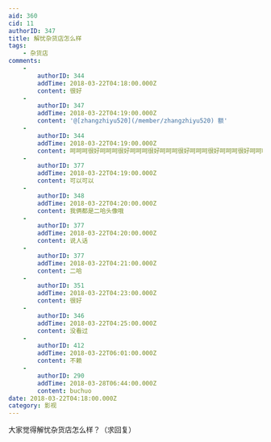 ```yaml
---
aid: 360
cid: 11
authorID: 347
title: 解忧杂货店怎么样
tags:
    - 杂货店
comments:
    -
        authorID: 344
        addTime: 2018-03-22T04:18:00.000Z
        content: 很好
    -
        authorID: 347
        addTime: 2018-03-22T04:19:00.000Z
        content: '@[zhangzhiyu520](/member/zhangzhiyu520) 额'
    -
        authorID: 344
        addTime: 2018-03-22T04:19:00.000Z
        content: 呵呵呵很好呵呵呵很好呵呵呵很好呵呵呵很好呵呵呵很好呵呵呵很好呵呵呵很好呵呵呵很好呵呵呵很好呵呵呵很好呵呵呵很好哈哈哈哈哈哈哈哈哈2
    -
        authorID: 377
        addTime: 2018-03-22T04:19:00.000Z
        content: 可以可以
    -
        authorID: 348
        addTime: 2018-03-22T04:20:00.000Z
        content: 我俩都是二哈头像哦
    -
        authorID: 377
        addTime: 2018-03-22T04:20:00.000Z
        content: 说人话
    -
        authorID: 377
        addTime: 2018-03-22T04:21:00.000Z
        content: 二哈
    -
        authorID: 351
        addTime: 2018-03-22T04:23:00.000Z
        content: 很好
    -
        authorID: 346
        addTime: 2018-03-22T04:25:00.000Z
        content: 没看过
    -
        authorID: 412
        addTime: 2018-03-22T06:01:00.000Z
        content: 不赖
    -
        authorID: 290
        addTime: 2018-03-28T06:44:00.000Z
        content: buchuo
date: 2018-03-22T04:18:00.000Z
category: 影视
---
```


大家觉得解忧杂货店怎么样？（求回复）
